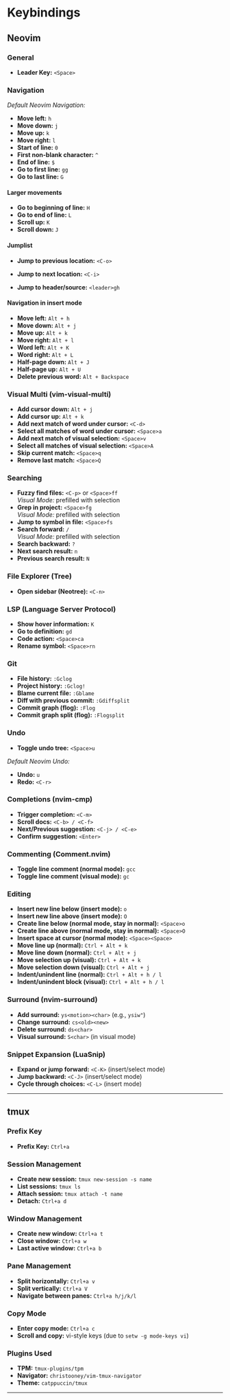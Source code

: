 # Keybindings

## Neovim

### General

* **Leader Key:** `<Space>`

### Navigation

*Default Neovim Navigation:*

* **Move left:** `h`
* **Move down:** `j`
* **Move up:** `k`
* **Move right:** `l`
* **Start of line:** `0`
* **First non-blank character:** `^`
* **End of line:** `$`
* **Go to first line:** `gg`
* **Go to last line:** `G`

#### Larger movements

* **Go to beginning of line:** `H`
* **Go to end of line:** `L`
* **Scroll up:** `K`
* **Scroll down:** `J`

#### Jumplist

* **Jump to previous location:** `<C-o>`
* **Jump to next location:** `<C-i>`

* **Jump to header/source:** `<leader>gh`

#### Navigation in insert mode

* **Move left:** `Alt + h`
* **Move down:** `Alt + j`
* **Move up:** `Alt + k`
* **Move right:** `Alt + l`
* **Word left:** `Alt + K`
* **Word right:** `Alt + L`
* **Half-page down:** `Alt + J`
* **Half-page up:** `Alt + U`
* **Delete previous word:** `Alt + Backspace`

### Visual Multi (vim-visual-multi)

* **Add cursor down:** `Alt + j`
* **Add cursor up:** `Alt + k`
* **Add next match of word under cursor:** `<C-d>`
* **Select all matches of word under cursor:** `<Space>a`
* **Add next match of visual selection:** `<Space>v`
* **Select all matches of visual selection:** `<Space>A`
* **Skip current match:** `<Space>q`
* **Remove last match:** `<Space>Q`

### Searching

* **Fuzzy find files:** `<C-p>` or `<Space>ff`  
  *Visual Mode:* prefilled with selection
* **Grep in project:** `<Space>fg`  
  *Visual Mode:* prefilled with selection
* **Jump to symbol in file:** `<Space>fs`
* **Search forward:** `/`  
  *Visual Mode:* prefilled with selection
* **Search backward:** `?`
* **Next search result:** `n`
* **Previous search result:** `N`

### File Explorer (Tree)

* **Open sidebar (Neotree):** `<C-n>`

### LSP (Language Server Protocol)

* **Show hover information:** `K`
* **Go to definition:** `gd`
* **Code action:** `<Space>ca`
* **Rename symbol:** `<Space>rn`

### Git

* **File history:** `:Gclog`
* **Project history:** `:Gclog!`
* **Blame current file:** `:Gblame`
* **Diff with previous commit:** `:Gdiffsplit`
* **Commit graph (flog):** `:Flog`
* **Commit graph split (flog):** `:Flogsplit`

### Undo

* **Toggle undo tree:** `<Space>u`

*Default Neovim Undo:*

* **Undo:** `u`
* **Redo:** `<C-r>`

### Completions (nvim-cmp)

* **Trigger completion:** `<C-m>`
* **Scroll docs:** `<C-b> / <C-f>`
* **Next/Previous suggestion:** `<C-j> / <C-e>`
* **Confirm suggestion:** `<Enter>`

### Commenting (Comment.nvim)

* **Toggle line comment (normal mode):** `gcc`
* **Toggle line comment (visual mode):** `gc`

### Editing

* **Insert new line below (insert mode):** `o`
* **Insert new line above (insert mode):** `O`
* **Create line below (normal mode, stay in normal):** `<Space>o`
* **Create line above (normal mode, stay in normal):** `<Space>O`
* **Insert space at cursor (normal mode):** `<Space><Space>`
* **Move line up (normal):** `Ctrl + Alt + k`
* **Move line down (normal):** `Ctrl + Alt + j`
* **Move selection up (visual):** `Ctrl + Alt + k`
* **Move selection down (visual):** `Ctrl + Alt + j`
* **Indent/unindent line (normal):** `Ctrl + Alt + h / l`
* **Indent/unindent block (visual):** `Ctrl + Alt + h / l`

### Surround (nvim-surround)

* **Add surround:** `ys<motion><char>` (e.g., `ysiw"`)
* **Change surround:** `cs<old><new>`
* **Delete surround:** `ds<char>`
* **Visual surround:** `S<char>` (in visual mode)

### Snippet Expansion (LuaSnip)

* **Expand or jump forward:** `<C-K>` (insert/select mode)
* **Jump backward:** `<C-J>` (insert/select mode)
* **Cycle through choices:** `<C-L>` (insert mode)

---

## tmux

### Prefix Key

* **Prefix Key:** `Ctrl+a`

### Session Management

* **Create new session:** `tmux new-session -s name`
* **List sessions:** `tmux ls`
* **Attach session:** `tmux attach -t name`
* **Detach:** `Ctrl+a d`

### Window Management

* **Create new window:** `Ctrl+a t`
* **Close window:** `Ctrl+a w`
* **Last active window:** `Ctrl+a b`

### Pane Management

* **Split horizontally:** `Ctrl+a v`
* **Split vertically:** `Ctrl+a V`
* **Navigate between panes:** `Ctrl+a h/j/k/l`

### Copy Mode

* **Enter copy mode:** `Ctrl+a c`
* **Scroll and copy:** vi-style keys (due to `setw -g mode-keys vi`)

### Plugins Used

* **TPM:** `tmux-plugins/tpm`
* **Navigator:** `christooney/vim-tmux-navigator`
* **Theme:** `catppuccin/tmux`

---

